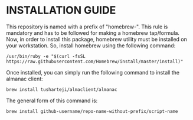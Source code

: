 # INSTALLATION GUIDE

This repository is named with a prefix of "homebrew-". This rule is mandatory and has to be followed for making a homebrew tap/formula. 
Now, in order to install this package, homebrew utility must be installed on your workstation. So, install homebrew using the following command:

```
/usr/bin/ruby -e "$(curl -fsSL https://raw.githubusercontent.com/Homebrew/install/master/install)"
```

Once installed, you can simply run the following command to install the almanac client:

```
brew install tusharteji/almaclient/almanac
```

The general form of this command is:

```
brew install github-username/repo-name-without-prefix/script-name
```
